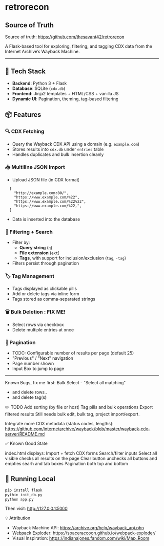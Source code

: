 # retrorecon


## Source of Truth
Source of truth: https://github.com/thesavant42/retrorecon



A Flask-based tool for exploring, filtering, and tagging CDX data from the Internet Archive’s Wayback Machine.


---

## 🔧 Tech Stack

- **Backend**: Python 3 + Flask
- **Database**: SQLite (`cdx.db`)
- **Frontend**: Jinja2 templates + HTML/CSS + vanilla JS
- **Dynamic UI**: Pagination, theming, tag-based filtering


## 📦 Features

### 🔍 CDX Fetching
- Query the Wayback CDX API using a domain (e.g. `example.com`)
- Stores results into `cdx.db` under `entries` table
- Handles duplicates and bulk insertion cleanly

### 📥 Multiline JSON Import
- Upload JSON file (in CDX format)
```
  [
    "http://example.com:80/",
    "https://www.example.com/%22",
    "https://www.example.com/%22%22",
    "https://www.example.com/%22,",
  ]
```
- Data is inserted into the database

### 🧩 Filtering + Search
- Filter by:
  - **Query string** (`q`)
  - **File extension** (`ext`)
  - **Tags**, with support for inclusion/exclusion (`tag`, `-tag`)
- Filters persist through pagination

### 🏷️ Tag Management
- Tags displayed as clickable pills
- Add or delete tags via inline form
- Tags stored as comma-separated strings

### 🗑️ Bulk Deletion : FIX ME!
- Select rows via checkbox
- Delete multiple entries at once

### 📄 Pagination
- TODO: Configurable number of results per page (default 25)
- "Previous" / "Next" navigation
- Page number shown
- Input Box to jump to page

---

Known Bugs, fix me first:
Bulk Select - "Select all matching"
  - and delete rows..
  - and delete tag(s)

✏️ TODO 
Add sorting (by file or host)
Tag pills and bulk operations
Export filtered results
Still needs bulk edit, bulk tag, project import/export.

Integrate more CDX metadata (status codes, lengths): https://github.com/internetarchive/wayback/blob/master/wayback-cdx-server/README.md



✅ Known Good State


index.html displays:
Import + fetch CDX forms
Search/filter inputs
Select all visible checks all results on the page
Clear button unchecks all buttons and empties searh and tab boxes
Pagination both top and bottom


## 🧪 Running Local

```bash
pip install flask
pythin init_db.py
python app.py
```
Then visit: http://127.0.0.1:5000


💡 Attribution

- Wayback Machine API:   https://archive.org/help/wayback_api.php
- Webpack Exploder:      https://spaceraccoon.github.io/webpack-exploder/
- Visual Inspiration:    https://indianajones.fandom.com/wiki/Map_Room
